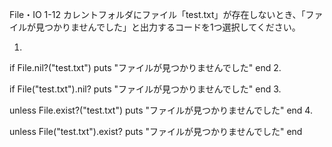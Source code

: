 File・IO 1-12
カレントフォルダにファイル「test.txt」が存在しないとき、「ファイルが見つかりませんでした」と出力するコードを1つ選択してください。

1.  

if File.nil?("test.txt")
  puts "ファイルが見つかりませんでした" 
end
2.  

if File("test.txt").nil?
  puts "ファイルが見つかりませんでした" 
end
3.  

unless File.exist?("test.txt")
  puts "ファイルが見つかりませんでした" 
end
4.  

unless File("test.txt").exist?
  puts "ファイルが見つかりませんでした" 
end
